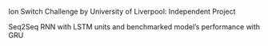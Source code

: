 Ion Switch Challenge by University of Liverpool: Independent Project

Seq2Seq RNN with LSTM units and benchmarked model’s performance with GRU
